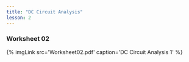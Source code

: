 ```yaml
---
title: "DC Circuit Analysis"
lesson: 2
---
```


### Worksheet 02
<div class='flex'>
{% imgLink src='Worksheet02.pdf' caption='DC Circuit Analysis 1' %}
</div>
